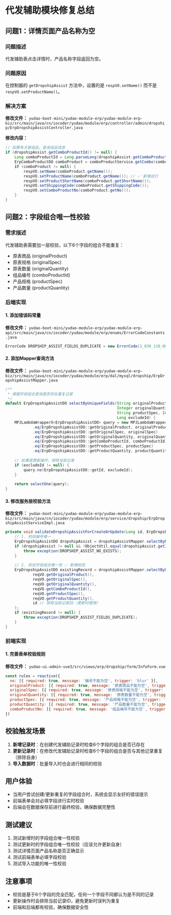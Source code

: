 # 代发辅助模块修复总结

## 问题1：详情页面产品名称为空

### 问题描述
代发辅助表点击详情时，产品名称字段返回为空。

### 问题原因
在控制器的 `getDropshipAssist` 方法中，设置的是 `respVO.setName()` 而不是 `respVO.setProductName()`。

### 解决方案
**修改文件：** `yudao-boot-mini/yudao-module-erp/yudao-module-erp-biz/src/main/java/cn/iocoder/yudao/module/erp/controller/admin/dropship/ErpDropshipAssistController.java`

**修改内容：**
```java
// 如果有关联组品，查询组品信息
if (dropshipAssist.getComboProductId() != null) {
    Long comboProductId = Long.parseLong(dropshipAssist.getComboProductId());
    ErpComboProductDO comboProduct = comboProductService.getCombo(comboProductId);
    if (comboProduct != null) {
        respVO.setName(comboProduct.getName());
        respVO.setProductName(comboProduct.getName()); // ✅ 新增这行
        respVO.setProductShortName(comboProduct.getShortName());
        respVO.setShippingCode(comboProduct.getShippingCode());
        respVO.setComboProductNo(comboProduct.getNo());
    }
}
```

## 问题2：字段组合唯一性校验

### 需求描述
代发辅助表需要加一层校验，以下6个字段的组合不能重复：
- 原表商品 (originalProduct)
- 原表规格 (originalSpec)
- 原表数量 (originalQuantity)
- 组品编号 (comboProductId)
- 产品规格 (productSpec)
- 产品数量 (productQuantity)

### 后端实现

#### 1. 添加错误码常量
**修改文件：** `yudao-boot-mini/yudao-module-erp/yudao-module-erp-api/src/main/java/cn/iocoder/yudao/module/erp/enums/ErrorCodeConstants.java`

```java
ErrorCode DROPSHIP_ASSIST_FIELDS_DUPLICATE = new ErrorCode(1_030_110_007, "原表商品、原表规格、原表数量、组品编号、产品规格、产品数量的组合已存在，不能重复添加");
```

#### 2. 添加Mapper查询方法
**修改文件：** `yudao-boot-mini/yudao-module-erp/yudao-module-erp-biz/src/main/java/cn/iocoder/yudao/module/erp/dal/mysql/dropship/ErpDropshipAssistMapper.java`

```java
/**
 * 根据字段组合查询是否存在重复记录
 */
default ErpDropshipAssistDO selectByUniqueFields(String originalProduct, String originalSpec, 
                                                 Integer originalQuantity, String comboProductId, 
                                                 String productSpec, Integer productQuantity, 
                                                 Long excludeId) {
    MPJLambdaWrapperX<ErpDropshipAssistDO> query = new MPJLambdaWrapperX<ErpDropshipAssistDO>()
            .eq(ErpDropshipAssistDO::getOriginalProduct, originalProduct)
            .eq(ErpDropshipAssistDO::getOriginalSpec, originalSpec)
            .eq(ErpDropshipAssistDO::getOriginalQuantity, originalQuantity)
            .eq(ErpDropshipAssistDO::getComboProductId, comboProductId)
            .eq(ErpDropshipAssistDO::getProductSpec, productSpec)
            .eq(ErpDropshipAssistDO::getProductQuantity, productQuantity);
    
    // 如果是更新操作，排除当前记录
    if (excludeId != null) {
        query.ne(ErpDropshipAssistDO::getId, excludeId);
    }
    
    return selectOne(query);
}
```

#### 3. 修改服务层校验方法
**修改文件：** `yudao-boot-mini/yudao-module-erp/yudao-module-erp-biz/src/main/java/cn/iocoder/yudao/module/erp/service/dropship/ErpDropshipAssistServiceImpl.java`

```java
private void validateDropshipAssistForCreateOrUpdate(Long id, ErpDropshipAssistSaveReqVO reqVO) {
    // 1. 校验编号唯一
    ErpDropshipAssistDO dropshipAssist = dropshipAssistMapper.selectByNo(reqVO.getNo());
    if (dropshipAssist != null && !ObjectUtil.equal(dropshipAssist.getId(), id)) {
        throw exception(DROPSHIP_ASSIST_NO_EXISTS);
    }
    
    // 2. 校验字段组合唯一性 ✅ 新增校验
    ErpDropshipAssistDO existingRecord = dropshipAssistMapper.selectByUniqueFields(
            reqVO.getOriginalProduct(),
            reqVO.getOriginalSpec(),
            reqVO.getOriginalQuantity(),
            reqVO.getComboProductId(),
            reqVO.getProductSpec(),
            reqVO.getProductQuantity(),
            id // 排除当前记录ID（更新时使用）
    );
    if (existingRecord != null) {
        throw exception(DROPSHIP_ASSIST_FIELDS_DUPLICATE);
    }
}
```

### 前端实现

#### 1. 完善表单校验规则
**修改文件：** `yudao-ui-admin-vue3/src/views/erp/dropship/form/InfoForm.vue`

```javascript
const rules = reactive({
  no: [{ required: true, message: '编号不能为空', trigger: 'blur' }],
  originalProduct: [{ required: true, message: '原表商品不能为空', trigger: 'blur' }],
  originalSpec: [{ required: true, message: '原表规格不能为空', trigger: 'blur' }], // ✅ 新增
  originalQuantity: [{ required: true, message: '原表数量不能为空', trigger: 'blur' }],
  productSpec: [{ required: true, message: '产品规格不能为空', trigger: 'blur' }], // ✅ 新增
  productQuantity: [{ required: true, message: '产品数量不能为空', trigger: 'blur' }],
  comboProductNo: [{ required: true, message: '组品编号不能为空', trigger: 'blur' }]
})
```

## 校验触发场景

1. **新增记录时**：在创建代发辅助记录时检查6个字段的组合是否已存在
2. **更新记录时**：在修改代发辅助记录时检查6个字段的组合是否与其他记录重复（排除自身）
3. **导入数据时**：批量导入时也会进行相同的校验

## 用户体验

- 当用户尝试创建/更新重复的字段组合时，系统会显示友好的错误提示
- 前端表单会对必填字段进行实时校验
- 后端会在数据保存前进行最终校验，确保数据完整性

## 测试建议

1. 测试新增时的字段组合唯一性校验
2. 测试更新时的字段组合唯一性校验（应该允许更新自身）
3. 测试详情页面产品名称是否正确显示
4. 测试前端表单必填字段校验
5. 测试导入功能的唯一性校验

## 注意事项

- 校验是基于6个字段的完全匹配，任何一个字段不同都认为是不同的记录
- 更新操作时会排除当前记录ID，避免更新时误判为重复
- 前端和后端都有校验，确保数据安全性 